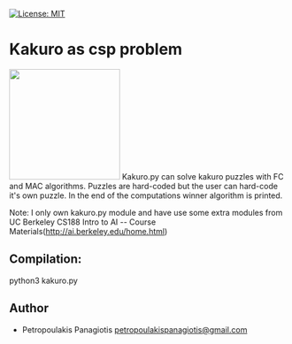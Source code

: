 [![License: MIT](https://img.shields.io/badge/License-MIT-yellow.svg)](https://opensource.org/licenses/MIT)
# Kakuro as csp problem 
<img src="https://upload.wikimedia.org/wikipedia/commons/thumb/c/c8/Kakuro_black_box.svg/375px-Kakuro_black_box.svg.png" width="200" height="200">
Kakuro.py can solve kakuro puzzles with FC and MAC algorithms. Puzzles are hard-coded but the user can hard-code it's own puzzle.
In the end of the computations winner algorithm is printed.

Note: I only own kakuro.py module and  have use some extra modules from UC Berkeley CS188 Intro to AI -- Course Materials(http://ai.berkeley.edu/home.html)

## Compilation: 
python3 kakuro.py

## Author
* Petropoulakis Panagiotis petropoulakispanagiotis@gmail.com

